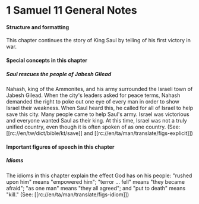 # 1 Samuel 11 General Notes

#### Structure and formatting

This chapter continues the story of King Saul by telling of his first victory in war.

#### Special concepts in this chapter
##### Saul rescues the people of Jabesh Gilead

Nahash, king of the Ammonites, and his army surrounded the Israeli town of Jabesh Gilead. When the city's leaders asked for peace terms, Nahash demanded the right to poke out one eye of every man in order to show Israel their weakness. When Saul heard this, he called for all of Israel to help save this city. Many people came to help Saul's army. Israel was victorious and everyone wanted Saul as their king. At this time, Israel was not a truly unified country, even though it is often spoken of as one country. (See: [[rc://en/tw/dict/bible/kt/save]] and [[rc://en/ta/man/translate/figs-explicit]])

#### Important figures of speech in this chapter

##### Idioms

The idioms in this chapter explain the effect God has on his people: "rushed upon him" means "empowered him"; "terror ... fell" means "they became afraid"; "as one man" means "they all agreed"; and "put to death" means "kill." (See: [[rc://en/ta/man/translate/figs-idiom]])
